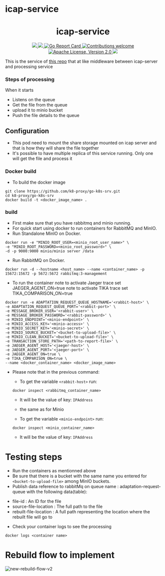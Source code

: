 # icap-service

<h1 align="center">icap-service</h1>

<p align="center">
    <a href="https://github.com/k8-proxy/go-k8s-srv/actions/workflows/build.yaml">
        <img src="https://github.com/k8-proxy/go-k8s-srv/actions/workflows/build.yaml/badge.svg"/>
    </a>
    <a href="https://codecov.io/gh/k8-proxy/go-k8s-srv">
        <img src="https://codecov.io/gh/k8-proxy/go-k8s-srv/branch/main/graph/badge.svg"/>
    </a>	    
    <a href="https://goreportcard.com/report/github.com/k8-proxy/go-k8s-srv">
      <img src="https://goreportcard.com/badge/k8-proxy/go-k8s-srv" alt="Go Report Card">
    </a>
	<a href="https://github.com/k8-proxy/go-k8s-srv/pulls">
        <img src="https://img.shields.io/badge/contributions-welcome-brightgreen.svg?style=flat" alt="Contributions welcome">
    </a>
    <a href="https://opensource.org/licenses/Apache-2.0">
        <img src="https://img.shields.io/badge/License-Apache%202.0-blue.svg" alt="Apache License, Version 2.0">
    </a>
    <a href="https://github.com/k8-proxy/go-k8s-srv/releases/latest">
        <img src="https://img.shields.io/github/release/k8-proxy/go-k8s-srv.svg?style=flat"/>
    </a>
</p>

This is the service of [this repo](https://github.com/k8-proxy/go-k8s-infra) that at like middleware between icap-server and processing service

### Steps of processing

When it starts

- Listens on the queue
- Get the file from the queue
- upload it to minio bucket
- Push the file details to the queue

## Configuration

- This pod need to mount the share storage mounted on icap server and that is how they will share the file together
- It's possible to have multiple replica of this service running. Only one will get the file and process it

### Docker build

- To build the docker image

```
git clone https://github.com/k8-proxy/go-k8s-srv.git
cd k8-proxy/go-k8s-srv
docker build -t <docker_image_name> .
```

### build

- First make sure that you have rabbitmq and minio running.
- For quick start using docker to run containers for RabbitMQ and MinIO.
- Run Standalone MinIO on Docker.

```
docker run -e "MINIO_ROOT_USER=<minio_root_user_name>" \
-e "MINIO_ROOT_PASSWORD=<minio_root_password>" \
-d -p 9000:9000 minio/minio server /data
```

- Run RabbitMQ on Docker.

```
docker run -d --hostname <host_name> --name <container_name> -p 15672:15672 -p 5672:5672 rabbitmq:3-management
```

- To run the container
note to activate Jaeger trace set JAEGER_AGENT_ON=true
note to activate TIKA trace set TIKA_COMPARISON_ON=true


```
docker run -e ADAPTATION_REQUEST_QUEUE_HOSTNAME='<rabbit-host>' \
-e ADAPTATION_REQUEST_QUEUE_PORT='<rabbit-port>' \
-e MESSAGE_BROKER_USER='<rabbit-user>' \
-e MESSAGE_BROKER_PASSWORD='<rabbit-password>' \
-e MINIO_ENDPOINT='<minio-endpoint>' \
-e MINIO_ACCESS_KEY='<minio-access>' \
-e MINIO_SECRET_KEY='<minio-secret>' \
-e MINIO_SOURCE_BUCKET='<bucket-to-upload-file>' \
-e MINIO_CLEAN_BUCKET='<bucket-to-upload-file>' \
-e TRANSACTION_STORE_PATH='<path-to-report-file>' \
-e JAEGER_AGENT_HOST='<jaeger-host>' \
-e JAEGER_AGENT_PORT='<jaeger-port>' \
-e JAEGER_AGENT_ON=true \
-e TIKA_COMPARISON_ON=true \
--name <docker_container_name> <docker_image_name>
```

- Please note that in the previous command:

  - To get the variable `<rabbit-host>` run:

  ```
  docker inspect <rabbitmq_container_name>
  ```

  - It will be the value of key: `IPAddress`

  - the same as for Minio
  - To get the variable `<minio-endpoint>` run:

  ```
  docker inspect <minio_container_name>
  ```

  - It will be the value of key: `IPAddress`

# Testing steps

- Run the containers as mentionned above
- Be sure that there is a bucket with the same name you entered for `<bucket-to-upload-file>` among MinIO buckets.
- Publish data reference to rabbitMq on queue name : adaptation-request-queue with the following data(table):

* file-id : An ID for the file
* source-file-location : The full path to the file
* rebuilt-file-location : A full path representing the location where the rebuilt file will go to

- Check your container logs to see the processing

```
docker logs <container name>
```

# Rebuild flow to implement

![new-rebuild-flow-v2](https://github.com/k8-proxy/go-k8s-infra/raw/main/diagram/go-k8s-infra.png)

